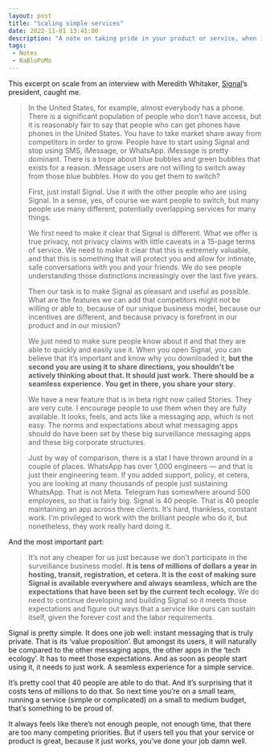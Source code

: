 ```yaml
---
layout: post
title: "Scaling simple services"
date: 2022-11-01 13:41:00
description: "A note on taking pride in your product or service, when it feels like you don’t have enough people, budget or time."
tags:
 - Notes
 - NaBloPoMo
---
```


This excerpt on scale from an interview with Meredith Whitaker, [Signal](https://signal.org)’s president, caught me.

> In the United States, for example, almost everybody has a phone. There is a significant population of people who don’t have access, but it is reasonably fair to say that people who can get phones have phones in the United States. You have to take market share away from competitors in order to grow. People have to start using Signal and stop using SMS, iMessage, or WhatsApp. iMessage is pretty dominant. There is a trope about blue bubbles and green bubbles that exists for a reason. iMessage users are not willing to switch away from those blue bubbles. How do you get them to switch?
> 
> First, just install Signal. Use it with the other people who are using Signal. In a sense, yes, of course we want people to switch, but many people use many different, potentially overlapping services for many things. 
> 
> We first need to make it clear that Signal is different. What we offer is true privacy, not privacy claims with little caveats in a 15-page terms of service. We need to make it clear that this is extremely valuable, and that this is something that will protect you and allow for intimate, safe conversations with you and your friends. We do see people understanding those distinctions increasingly over the last five years. 
> 
> Then our task is to make Signal as pleasant and useful as possible. What are the features we can add that competitors might not be willing or able to, because of our unique business model, because our incentives are different, and because privacy is forefront in our product and in our mission?
> 
> We just need to make sure people know about it and that they are able to quickly and easily use it. When you open Signal, you can believe that it’s important and know why you downloaded it, **but the second you are using it to share directions, you shouldn’t be actively thinking about that. It should just work. There should be a seamless experience. You get in there, you share your story.**
> 
> We have a new feature that is in beta right now called Stories. They are very cute. I encourage people to use them when they are fully available. It looks, feels, and acts like a messaging app, which is not easy. The norms and expectations about what messaging apps should do have been set by these big surveillance messaging apps and these big corporate structures.
> 
> Just by way of comparison, there is a stat I have thrown around in a couple of places. WhatsApp has over 1,000 engineers — and that is just their engineering team. If you added support, policy, et cetera, you are looking at many thousands of people just sustaining WhatsApp. That is not Meta. Telegram has somewhere around 500 employees, so that is fairly big. Signal is 40 people. That is 40 people maintaining an app across three clients. It’s hard, thankless, constant work. I’m privileged to work with the brilliant people who do it, but nonetheless, they work really hard doing it.

And the most important part:

> It’s not any cheaper for us just because we don’t participate in the surveillance business model. **It is tens of millions of dollars a year in hosting, transit, registration, et cetera. It is the cost of making sure Signal is available everywhere and always seamless, which are the expectations that have been set by the current tech ecology.** We do need to continue developing and building Signal so it meets those expectations and figure out ways that a service like ours can sustain itself, given the forever cost and the labor requirements.

Signal is pretty simple. It does one job well: instant messaging that is truly private. That is its ‘value proposition’. But amongst its users, it will naturally be compared to the other messaging apps, the other apps in the ‘tech ecology’. It has to meet those expectations. And as soon as people start using it, it needs to just work. A seamless experience for a simple service.

It’s pretty cool that 40 people are able to do that. And it’s surprising that it costs tens of millions to do that. So next time you’re on a small team, running a service (simple or complicated) on a small to medium budget, that’s something to be proud of.

It always feels like there’s not enough people, not enough time, that there are too many competing priorities. But if users tell you that your service or product is great, because it just works, you’ve done your job damn well.